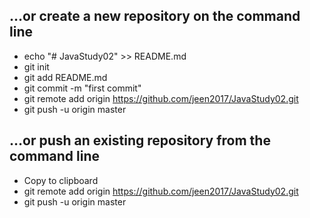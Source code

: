 
## …or create a new repository on the command line

* echo "# JavaStudy02" >> README.md
* git init
* git add README.md
* git commit -m "first commit"
* git remote add origin https://github.com/jeen2017/JavaStudy02.git
* git push -u origin master

## …or push an existing repository from the command line

* Copy to clipboard 
* git remote add origin https://github.com/jeen2017/JavaStudy02.git
* git push -u origin master


